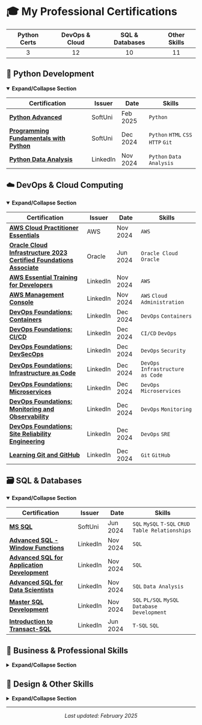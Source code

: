 # 🎓 My Professional Certifications

<div align="center">

| Python Certs | DevOps & Cloud | SQL & Databases | Other Skills |
|:------------:|:--------------:|:--------------:|:------------:|
|      3       |       12       |       10       |      11      |

</div>

## 🐍 Python Development
<details open>
<summary><b>Expand/Collapse Section</b></summary>

| Certification | Issuer | Date | Skills |
|--------------|--------|------|--------|
| [**Python Advanced**](https://github.com/Viktoria-Todorova/Certifications/tree/PB_Excersises/Certifications/сертификат.pdf) | SoftUni | Feb 2025 | `Python` |
| [**Programming Fundamentals with Python**](https://github.com/Viktoria-Todorova/Certifications/tree/PB_Excersises/Certifications/Certificate_of_Completion.pdf) | SoftUni | Dec 2024 | `Python` `HTML` `CSS` `HTTP` `Git` |
| [**Python Data Analysis**](https://github.com/Viktoria-Todorova/Certifications/tree/PB_Excersises/Certifications/CertificateOfCompletion_Python%20Data%20Analysis%202020.pdf) | LinkedIn | Nov 2024 | `Python` `Data Analysis` |

</details>

## ☁️ DevOps & Cloud Computing
<details open>
<summary><b>Expand/Collapse Section</b></summary>

| Certification | Issuer | Date | Skills |
|--------------|--------|------|--------|
| [**AWS Cloud Practitioner Essentials**](https://github.com/Viktoria-Todorova/Certifications/tree/PB_Excersises/Certifications/134_3_6604111_1730992196_AWS%20Course%20Completion%20Certificate.pdf) | AWS | Nov 2024 | `AWS` |
| [**Oracle Cloud Infrastructure 2023 Certified Foundations Associate**](https://github.com/Viktoria-Todorova/Certifications/tree/PB_Excersises/Certifications/OCIF2023CA.jpg) | Oracle | Jun 2024 | `Oracle Cloud` `Oracle` |
| [**AWS Essential Training for Developers**](https://github.com/Viktoria-Todorova/Certifications/tree/PB_Excersises/Certifications/eCertificate.pdf) | LinkedIn | Nov 2024 | `AWS` |
| [**AWS Management Console**](https://github.com/Viktoria-Todorova/Certifications/tree/PB_Excersises/Certifications/eCertificate%20(1).pdf) | LinkedIn | Nov 2024 | `AWS` `Cloud Administration` |
| [**DevOps Foundations: Containers**](https://github.com/Viktoria-Todorova/Certifications/tree/PB_Excersises/Certifications/CertificateOfCompletion_DevOps%20Foundations%20Containers.pdf) | LinkedIn | Dec 2024 | `DevOps` `Containers` |
| [**DevOps Foundations: CI/CD**](https://github.com/Viktoria-Todorova/Certifications/tree/PB_Excersises/Certifications/CertificateOfCompletion_DevOps%20Foundations%20Continuous%20DeliveryContinuous%20Integration.pdf) | LinkedIn | Dec 2024 | `CI/CD` `DevOps` |
| [**DevOps Foundations: DevSecOps**](https://github.com/Viktoria-Todorova/Certifications/tree/PB_Excersises/Certifications/CertificateOfCompletion_DevOps%20Foundations%20DevSecOps%202018.pdf) | LinkedIn | Dec 2024 | `DevOps` `Security` |
| [**DevOps Foundations: Infrastructure as Code**](https://github.com/Viktoria-Todorova/Certifications/tree/PB_Excersises/Certifications/CertificateOfCompletion_DevOps%20Foundations%20Infrastructure%20as%20Code%202017.pdf) | LinkedIn | Dec 2024 | `DevOps` `Infrastructure as Code` |
| [**DevOps Foundations: Microservices**](https://github.com/Viktoria-Todorova/Certifications/tree/PB_Excersises/Certifications/CertificateOfCompletion_DevOps%20Foundations%20Microservices%202019.pdf) | LinkedIn | Dec 2024 | `DevOps` `Microservices` |
| [**DevOps Foundations: Monitoring and Observability**](https://github.com/Viktoria-Todorova/Certifications/tree/PB_Excersises/Certifications/CertificateOfCompletion_DevOps%20Foundations%20Monitoring%20and%20Observability%202018.pdf) | LinkedIn | Dec 2024 | `DevOps` `Monitoring` |
| [**DevOps Foundations: Site Reliability Engineering**](https://github.com/Viktoria-Todorova/Certifications/tree/PB_Excersises/Certifications/CertificateOfCompletion_DevOps%20Foundations%20Site%20Reliability%20Engineering.pdf) | LinkedIn | Dec 2024 | `DevOps` `SRE` |
| [**Learning Git and GitHub**](https://github.com/Viktoria-Todorova/Certifications/tree/PB_Excersises/Certifications/CertificateOfCompletion_Learning%20Git%20and%20GitHub%202021.pdf) | LinkedIn | Dec 2024 | `Git` `GitHub` |

</details>

## 🗃️ SQL & Databases
<details open>
<summary><b>Expand/Collapse Section</b></summary>

| Certification | Issuer | Date | Skills |
|--------------|--------|------|--------|
| [**MS SQL**](https://github.com/Viktoria-Todorova/Certifications/tree/PB_Excersises/Certifications/MS%20SQL%20-%20May%202024%20-%20Certificate.pdf) | SoftUni | Jun 2024 | `SQL` `MySQL` `T-SQL` `CRUD` `Table Relationships` |
| [**Advanced SQL - Window Functions**](https://github.com/Viktoria-Todorova/Certifications/tree/PB_Excersises/Certifications/sql_intermediate%20certificate.pdf) | LinkedIn | Nov 2024 | `SQL` |
| [**Advanced SQL for Application Development**](https://github.com/Viktoria-Todorova/Certifications/tree/PB_Excersises/Certifications/CertificateOfCompletion_Top%20Five%20Things%20to%20Know%20in%20Advanced%20SQL.pdf) | LinkedIn | Nov 2024 | `SQL` |
| [**Advanced SQL for Data Scientists**](https://github.com/Viktoria-Todorova/Certifications/tree/PB_Excersises/Certifications/CertificateOfCompletion_Advanced%20SQL%20for%20Data%20Scientists.pdf) | LinkedIn | Nov 2024 | `SQL` `Data Analysis` |
| [**Master SQL Development**](https://github.com/Viktoria-Todorova/Certifications/tree/PB_Excersises/Certifications/CertificateOfCompletion_SQL%20Essential%20Training.pdf) | LinkedIn | Nov 2024 | `SQL` `PL/SQL` `MySQL` `Database Development` |
| [**Introduction to Transact-SQL**](https://github.com/Viktoria-Todorova/Certifications/tree/PB_Excersises/Certifications/CertificateOfCompletion_Advanced%20SQL%20for%20Data%20Scientists%20(1).pdf) | LinkedIn | Jun 2024 | `T-SQL` `SQL` |

</details>

## 💼 Business & Professional Skills
<details>
<summary><b>Expand/Collapse Section</b></summary>

| Certification | Issuer | Date | Skills |
|--------------|--------|------|--------|
| [**Communicating with Confidence**](https://github.com/Viktoria-Todorova/Certifications/tree/PB_Excersises/Certifications/CertificateOfCompletion_Communicating%20with%20Confidence.pdf) | LinkedIn | Dec 2024 | `Communication` |
| [**Building Business Relationships**](https://github.com/Viktoria-Todorova/Certifications/tree/PB_Excersises/Certifications/CertificateOfCompletion_Building%20Business%20Relationships.pdf) | LinkedIn | N/A | `Business Communication` |
| [**Effective Listening**](https://github.com/Viktoria-Todorova/Certifications/tree/PB_Excersises/Certifications/CertificateOfCompletion_Effective%20Listening.pdf) | LinkedIn | Dec 2024 | `Communication` `Listening Skills` |
| [**Freelancing Fundamentals**](https://github.com/Viktoria-Todorova/Certifications/tree/PB_Excersises/Certifications/CertificateOfCompletion_Building%20Business%20Relationships%20(1).pdf) | Campster | May 2021 | `Freelancing` `Business` |
| [**Excel Essential Training**](https://github.com/Viktoria-Todorova/Certifications/tree/PB_Excersises/Certifications/CertificateOfCompletion_SQL%20Essential%20Training%20(1).pdf) | LinkedIn | Mar 2022 | `Microsoft Excel` |

</details>

## 🎨 Design & Other Skills
<details>
<summary><b>Expand/Collapse Section</b></summary>

| Certification | Issuer | Date | Skills |
|--------------|--------|------|--------|
| **Design Basics** | SoftUni Creative | Sep 2022 | `Graphic Design` |
| **Social Media Foundations** | Zumba | Mar 2022 | `Social Media Marketing` |
| **Learning PLC Ladder Logic: The Basics** | LinkedIn | Apr 2024 | `PLC Ladder Logic` |
| **Making Sense of Supplements** | Coursera | Sep 2023 | `Nutrition` `Supplements` |
| **Plant-Based Diets** | Coursera | Sep 2023 | `Nutrition` `Health` |

</details>

---
<div align="center">
<i>Last updated: February 2025</i>
</div>
